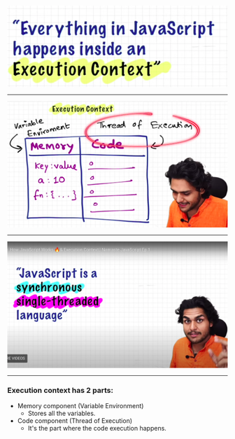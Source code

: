 ![alt text](image.png)

-----------

![alt text](image-1.png)

-----------

![alt text](image-2.png)

-----------

### Execution context has 2 parts:

- Memory component (Variable Environment)
  - Stores all the variables.
- Code component (Thread of Execution)
  - It's the part where the code execution happens.